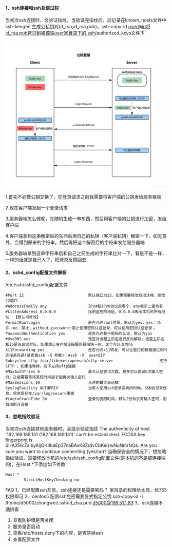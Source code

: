 #### 1、ssh连接和ssh互信过程
当初次ssh连接时，会验证指纹，当验证完指纹后，后记录在known_hosts文件中
ssh-kengen 生成公私钥对(d_rsa,id_rsa.pub)，ssh-copy-id user@ip将id_rsa.pub拷贝到被控端user家目录下的.ssh/authorized_keys文件下

![image](https://github.com/DouDou-sudo/linux/blob/main/images/20201002112953829.jpg)

1.首先不必做公钥交换了，在登录请求之前我需要将客户端的公钥发给服务器端

2.现在客户端发起一个登录请求

3.服务器端怎么做呢，先随机生成一串东西，然后用客户端的公钥进行加密，发给客户端

4.客户端拿到这串解密后的东西后用自己的私钥（客户端私钥）解密一下，如无意外，会得到原来的字符串，然后再把这个解密后的字符串发给服务器端

5.服务器端拿到这串字符串后和自己之前生成的字符串比对一下，看是不是一样，一样的话就是自己人了，把登录反馈回去

#### 2、sshd_config配置文件解析
/etc/ssh/sshd_config配置文件
```
#Port 22                            默认端口为22，如果需要修改取消注释，修改22端口
#AddressFamily any                  IPV4和IPV6协议用哪个，any表示二者均有
#ListenAddress 0.0.0.0              指明监控的地址，0.0.0.0表示本机的所有地址  【默认可修改】
PermitRootLogin                     是否允许root登录，默认为yes，yes：允许；no：禁止；without-password:禁止使用密码认证登录，可以使用密钥认证登录；
PasswordAuthentication yes          是否允许基于密码的认证，默认为yes
#UseDNS yes                         是否对远程主机名进行反向解析，检查主机名和ip是否真实对应，如果想让客户端连接服务器端快一些，这个可以改为no
X11Forwarding yes                   是否允许x11转发，可以让窗口的数据通过SSH连接来传递(请查看ssh -X 参数)：#ssh -X  user@IP
Subsystem sftp /usr/libexec/openssh/sftp-server                    支持 SFTP ，如果注释掉，则不支持sftp连接
#MaxAuthTries 6                     最大认证尝试次数，最多可以尝试6次输入密码。之后需要等待某段时间后才能再次输入密码
#MaxSessions 10                     允许的最大会话数
SyslogFacility AUTHPRIV             当有人使用ssh登录系统的时候，SSH会记录信息，信息保存在/var/log/secure里面
#LoginGraceTime 2m                  登录的宽限时间，默认2分钟没有输入密码，则自动断开连接
```

#### 3、忽略指纹验证
当初次ssh连接其他服务器时，会提示验证指纹
The authenticity of host '192.168.189.131 (192.168.189.131)' can't be established.
ECDSA key fingerprint is SHA256:ZalbyAIjQK4kaEp37naBAvK8ZrdvCbKeizwNuNmrNQs.
Are you sure you want to continue connecting (yes/no)?
当确保安全的情况下，想忽略指纹验证，需要修改本机的/etc/ssh/ssh_config配置文件(是本机的不是被连接端的)，在Host *下添加如下参数
```
Host *
        StrictHostKeyChecking no
```

FAQ
1、已经配置ssh互信，ssh连接还是需要密码？
家目录的权限给太高，给755权限即可
2、centos5 配置ssh免密需要显式指定公钥
ssh-copy-id -i  /home/d5000/zhongwei/.ssh/id_dsa.pub d5000@198.51.1.83
3、ssh连接不通排查
1) 查看防护墙是否关闭
2) 服务是否启动
3) 查看/etc/hosts.deny下的内容，是否禁掉ssh
4) 查看配置文件